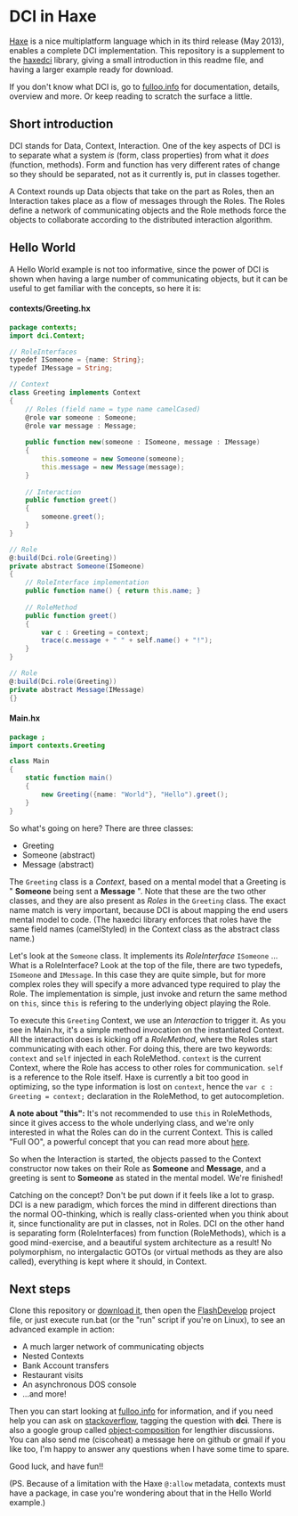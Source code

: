 # DCI in Haxe
[Haxe](http://haxe.org) is a nice multiplatform language which in its third release (May 2013), enables a complete DCI implementation. This repository is a supplement to the [haxedci](https://github.com/ciscoheat/haxedci) library, giving a small introduction in this readme file, and having a larger example ready for download.

If you don't know what DCI is, go to [fulloo.info](http://fulloo.info) for documentation, details, overview and more. Or keep reading to scratch the surface a little.

## Short introduction
DCI stands for Data, Context, Interaction. One of the key aspects of DCI is to separate what a system *is* (form, class properties) from what it *does* (function, methods). Form and function has very different rates of change so they should be separated, not as it currently is, put in classes together.

A Context rounds up Data objects that take on the part as Roles, then an Interaction takes place as a flow of messages through the Roles. The Roles define a network of communicating objects and the Role methods force the objects to collaborate according to the distributed interaction algorithm.

## Hello World
A Hello World example is not too informative, since the power of DCI is shown when having a large number of communicating objects, but it can be useful to get familiar with the concepts, so here it is:

#### contexts/Greeting.hx
```actionscript
package contexts;
import dci.Context;

// RoleInterfaces
typedef ISomeone = {name: String};
typedef IMessage = String;

// Context
class Greeting implements Context
{
    // Roles (field name = type name camelCased)
	@role var someone : Someone;
	@role var message : Message;
	
	public function new(someone : ISomeone, message : IMessage)
	{
		this.someone = new Someone(someone);
		this.message = new Message(message);
	}
	
	// Interaction
	public function greet()
	{
		someone.greet();
	}
}

// Role
@:build(Dci.role(Greeting))
private abstract Someone(ISomeone)
{
	// RoleInterface implementation
	public function name() { return this.name; }
	
	// RoleMethod
	public function greet()
	{
        var c : Greeting = context;
		trace(c.message + " " + self.name() + "!");
	}
}

// Role
@:build(Dci.role(Greeting))
private abstract Message(IMessage)
{}
```

#### Main.hx
```actionscript
package ;
import contexts.Greeting

class Main 
{	
	static function main() 
	{
		new Greeting({name: "World"}, "Hello").greet();
	}	
}
```
So what's going on here? There are three classes:

* Greeting
* Someone (abstract)
* Message (abstract)

The `Greeting` class is a *Context*, based on a mental model that a Greeting is " **Someone** being sent a **Message** ". Note that these are the two other classes, and they are also present as *Roles* in the `Greeting` class. The exact name match is very important, because DCI is about mapping the end users mental model to code. (The haxedci library enforces that roles have the same field names (camelStyled) in the Context class as the abstract class name.)

Let's look at the `Someone` class. It implements its *RoleInterface* `ISomeone` ... What is a RoleInterface? Look at the top of the file, there are two typedefs, `ISomeone` and `IMessage`. In this case they are quite simple, but for more complex roles they will specify a more advanced type required to play the Role. The implementation is simple, just invoke and return the same method on `this`, since `this` is refering to the underlying object playing the Role.

To execute this `Greeting` Context, we use an *Interaction* to trigger it. As you see in Main.hx, it's a simple method invocation on the instantiated Context. All the interaction does is kicking off a *RoleMethod*, where the Roles start communicating with each other. For doing this, there are two keywords: `context` and `self` injected in each RoleMethod. `context` is the current Context, where the Role has access to other roles for communication. `self` is a reference to the Role itself. Haxe is currently a bit too good in optimizing, so the type information is lost on `context`, hence the `var c : Greeting = context;` declaration in the RoleMethod, to get autocompletion.

**A note about "this":** It's not recommended to use `this` in RoleMethods, since it gives access to the whole underlying class, and we're only interested in what the Roles can do in the current Context. This is called "Full OO", a powerful concept that you can read more about [here](https://groups.google.com/d/msg/object-composition/umY_w1rXBEw/hyAF-jPgFn4J).

So when the Interaction is started, the objects passed to the Context constructor now takes on their Role as **Someone** and **Message**, and a greeting is sent to **Someone** as stated in the mental model. We're finished!

Catching on the concept? Don't be put down if it feels like a lot to grasp. DCI is a new paradigm, which forces the mind in different directions than the normal OO-thinking, which is really class-oriented when you think about it, since functionality are put in classes, not in Roles. DCI on the other hand is separating form (RoleInterfaces) from function (RoleMethods), which is a good mind-exercise, and a beautiful system architecture as a result! No polymorphism, no intergalactic GOTOs (or virtual methods as they are also called), everything is kept where it should, in Context.

## Next steps
Clone this repository or [download it](https://github.com/ciscoheat/haxedci-example/archive/master.zip), then open the [FlashDevelop](http://www.flashdevelop.org/) project file, or just execute run.bat (or the "run" script if you're on Linux), to see an advanced example in action:

* A much larger network of communicating objects
* Nested Contexts
* Bank Account transfers
* Restaurant visits
* An asynchronous DOS console
* ...and more!
 
Then you can start looking at [fulloo.info](http://fulloo.info) for information, and if you need help you can ask on [stackoverflow](http://stackoverflow.com/questions/tagged/dci), tagging the question with **dci**. There is also a google group called [object-composition](https://groups.google.com/forum/?fromgroups#!forum/object-composition) for lengthier discussions. You can also send me (ciscoheat) a message here on github or gmail if you like too, I'm happy to answer any questions when I have some time to spare.

Good luck, and have fun!!

(PS. Because of a limitation with the Haxe `@:allow` metadata, contexts must have a package, in case you're wondering about that in the Hello World example.)
